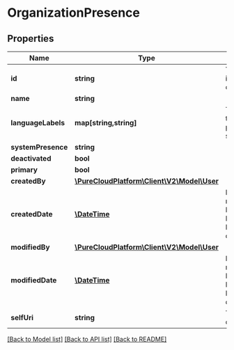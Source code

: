 # OrganizationPresence

## Properties
Name | Type | Description | Notes
------------ | ------------- | ------------- | -------------
**id** | **string** | The globally unique identifier for the object. | [optional] 
**name** | **string** |  | [optional] 
**languageLabels** | **map[string,string]** | The label used for the system presence in each specified language | 
**systemPresence** | **string** |  | [optional] 
**deactivated** | **bool** |  | [optional] 
**primary** | **bool** |  | [optional] 
**createdBy** | [**\PureCloudPlatform\Client\V2\Model\User**](User.md) |  | [optional] 
**createdDate** | [**\DateTime**](\DateTime.md) | Date time is represented as an ISO-8601 string. For example: yyyy-MM-ddTHH:mm:ss.SSSZ | [optional] 
**modifiedBy** | [**\PureCloudPlatform\Client\V2\Model\User**](User.md) |  | [optional] 
**modifiedDate** | [**\DateTime**](\DateTime.md) | Date time is represented as an ISO-8601 string. For example: yyyy-MM-ddTHH:mm:ss.SSSZ | [optional] 
**selfUri** | **string** | The URI for this object | [optional] 

[[Back to Model list]](../README.md#documentation-for-models) [[Back to API list]](../README.md#documentation-for-api-endpoints) [[Back to README]](../README.md)


